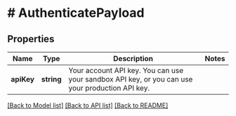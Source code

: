 # # AuthenticatePayload

## Properties

Name | Type | Description | Notes
------------ | ------------- | ------------- | -------------
**apiKey** | **string** | Your account API key. You can use your sandbox API key, or you can use your production API key. |

[[Back to Model list]](../../README.md#models) [[Back to API list]](../../README.md#endpoints) [[Back to README]](../../README.md)

